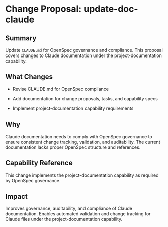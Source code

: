 # Change Proposal: update-doc-claude

## Summary

Update `CLAUDE.md` for OpenSpec governance and compliance. This proposal covers changes to Claude documentation under the project-documentation capability.

## What Changes

- Revise CLAUDE.md for OpenSpec compliance

- Add documentation for change proposals, tasks, and capability specs

- Implement project-documentation capability requirements

## Why

Claude documentation needs to comply with OpenSpec governance to ensure consistent change tracking, validation, and auditability. The current documentation lacks proper OpenSpec structure and references.

## Capability Reference

This change implements the project-documentation capability as required by OpenSpec governance.

## Impact

Improves governance, auditability, and compliance of Claude documentation. Enables automated validation and change tracking for Claude files under the project-documentation capability.
